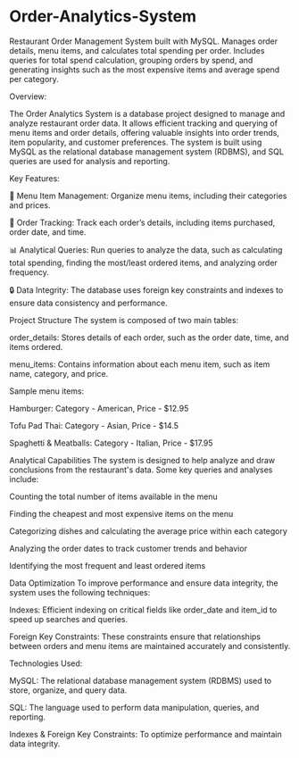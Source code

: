 # Order-Analytics-System
Restaurant Order Management System built with MySQL. Manages order details, menu items, and calculates total spending per order. Includes queries for total spend calculation, grouping orders by spend, and generating insights such as the most expensive items and average spend per category.

Overview:

The Order Analytics System is a database project designed to manage and analyze restaurant order data. It allows efficient tracking and querying of menu items and order details, offering valuable insights into order trends, item popularity, and customer preferences. The system is built using MySQL as the relational database management system (RDBMS), and SQL queries are used for analysis and reporting.

Key Features:

🍔 Menu Item Management: Organize menu items, including their categories and prices.

🛒 Order Tracking: Track each order’s details, including items purchased, order date, and time.

📊 Analytical Queries: Run queries to analyze the data, such as calculating total spending, finding the most/least ordered items, and analyzing order frequency.

🔒 Data Integrity: The database uses foreign key constraints and indexes to ensure data consistency and performance.

Project Structure
The system is composed of two main tables:

order_details: Stores details of each order, such as the order date, time, and items ordered.

menu_items: Contains information about each menu item, such as item name, category, and price.

Sample menu items:

Hamburger: Category - American, Price - $12.95

Tofu Pad Thai: Category - Asian, Price - $14.5

Spaghetti & Meatballs: Category - Italian, Price - $17.95

Analytical Capabilities
The system is designed to help analyze and draw conclusions from the restaurant's data. Some key queries and analyses include:

Counting the total number of items available in the menu

Finding the cheapest and most expensive items on the menu

Categorizing dishes and calculating the average price within each category

Analyzing the order dates to track customer trends and behavior

Identifying the most frequent and least ordered items

Data Optimization
To improve performance and ensure data integrity, the system uses the following techniques:

Indexes: Efficient indexing on critical fields like order_date and item_id to speed up searches and queries.

Foreign Key Constraints: These constraints ensure that relationships between orders and menu items are maintained accurately and consistently.

Technologies Used:

MySQL: The relational database management system (RDBMS) used to store, organize, and query data.

SQL: The language used to perform data manipulation, queries, and reporting.

Indexes & Foreign Key Constraints: To optimize performance and maintain data integrity.
